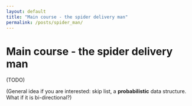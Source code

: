 ```yaml
---
layout: default
title: "Main course - the spider delivery man"
permalink: /posts/spider_man/
---
```


# Main course - the spider delivery man

(TODO)

(General idea if you are interested: skip list, a **probabilistic** data structure. What if it is bi-directional?)